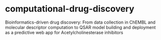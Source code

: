 # computational-drug-discovery
Bioinformatics-driven drug discovery: From data collection in ChEMBL and molecular descriptor computation to QSAR model building and deployment as a predictive web app for Acetylcholinesterase inhibitors
